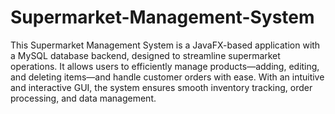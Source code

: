 # Supermarket-Management-System
This Supermarket Management System is a JavaFX-based application with a MySQL database backend, designed to streamline supermarket operations. It allows users to efficiently manage products—adding, editing, and deleting items—and handle customer orders with ease. With an intuitive and interactive GUI, the system ensures smooth inventory tracking, order processing, and data management.
